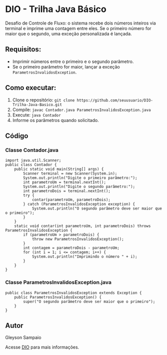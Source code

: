  <h1>DIO - Trilha Java Básico</h1>
<p>Desafio de Controle de Fluxo: o sistema recebe dois números inteiros via terminal e imprime uma contagem entre eles. Se o primeiro número for maior que o segundo, uma exceção personalizada é lançada.</p>
<h2>Requisitos:</h2>
<ul>
<li>Imprimir números entre o primeiro e o segundo parâmetro.</li>
<li>Se o primeiro parâmetro for maior, lançar a exceção <code>ParametrosInvalidosException</code>.</li>
</ul>
<h2>Como executar:</h2>
<ol>
<li>Clone o repositório: <code>git clone https://github.com/seuusuario/DIO-Trilha-Java-Basico.git</code></li>
<li>Compile: <code>javac Contador.java ParametrosInvalidosException.java</code></li>
<li>Execute: <code>java Contador</code></li>
<li>Informe os parâmetros quando solicitado.</li>
</ol>
<h2>Código</h2>
<h3>Classe Contador.java</h3>
<pre><code>import java.util.Scanner;
public class Contador {
    public static void main(String[] args) {
        Scanner terminal = new Scanner(System.in);
        System.out.println("Digite o primeiro parâmetro:");
        int parametroUm = terminal.nextInt();
        System.out.println("Digite o segundo parâmetro:");
        int parametroDois = terminal.nextInt();
        try {
            contar(parametroUm, parametroDois);
        } catch (ParametrosInvalidosException exception) {
            System.out.println("O segundo parâmetro deve ser maior que o primeiro");
        }
    }
    static void contar(int parametroUm, int parametroDois) throws ParametrosInvalidosException {
        if (parametroUm > parametroDois) {
            throw new ParametrosInvalidosException();
        }
        int contagem = parametroDois - parametroUm;
        for (int i = 1; i <= contagem; i++) {
            System.out.println("Imprimindo o número " + i);
        }
    }
}</code></pre>
<h3>Classe ParametrosInvalidosException.java</h3>
<pre><code>public class ParametrosInvalidosException extends Exception {
    public ParametrosInvalidosException() {
        super("O segundo parâmetro deve ser maior que o primeiro");
    }
}</code></pre>
<h2>Autor</h2>
<p>Gleyson Sampaio</p>
<p>Acesse <a href="https://www.dio.me" target="_blank">DIO</a> para mais informações.</p>
